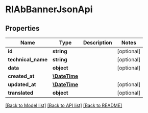 # RlAbBannerJsonApi

## Properties
Name | Type | Description | Notes
------------ | ------------- | ------------- | -------------
**id** | **string** |  | [optional] 
**technical_name** | **string** |  | [optional] 
**data** | **object** |  | [optional] 
**created_at** | [**\DateTime**](\DateTime.md) |  | 
**updated_at** | [**\DateTime**](\DateTime.md) |  | [optional] 
**translated** | **object** |  | [optional] 

[[Back to Model list]](../../README.md#documentation-for-models) [[Back to API list]](../../README.md#documentation-for-api-endpoints) [[Back to README]](../../README.md)

